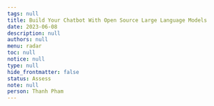 ```yaml
---
tags: null
title: Build Your Chatbot With Open Source Large Language Models
date: 2023-06-08
description: null
authors: null
menu: radar
toc: null
notice: null
type: null
hide_frontmatter: false
status: Assess
note: null
person: Thanh Pham
---
```


